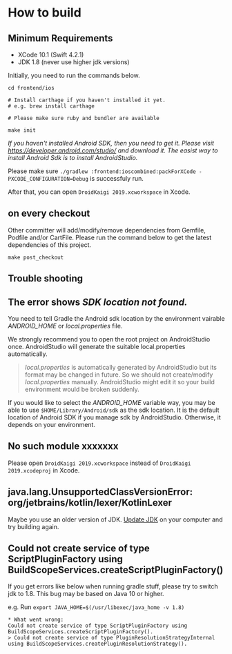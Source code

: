 # How to build

## Minimum Requirements

- XCode 10.1 (Swift 4.2.1)
- JDK 1.8 (never use higher jdk versions)

Initially, you need to run the commands below.

```
cd frontend/ios

# Install carthage if you haven't installed it yet.
# e.g. brew install carthage

# Please make sure ruby and bundler are available

make init
```

*If you haven't installed Android SDK, then you need to get it. Please visit https://developer.android.com/studio/ and download it. The easist way to install Android Sdk is to install AndroidStudio.*

Please make sure `./gradlew :frontend:ioscombined:packForXCode -PXCODE_CONFIGURATION=Debug` is successfuly run. 

After that, you can open `DroidKaigi 2019.xcworkspace` in Xcode.

## on every checkout

Other committer will add/modify/remove dependencies from Gemfile, Podfile and/or CartFile. Please run the command below to get the latest dependencies of this project.

```
make post_checkout
```

## Trouble shooting

## The error shows *SDK location not found.*

You need to tell Gradle the Android sdk location by the environment vairable *ANDROID_HOME* or *local.properties* file.

We strongly recommend you to open the root project on AndroidStudio once. AndroidStudio will generate the suitable local.properties automatically.

> *local.properties* is automatically generated by AndroidStudio but its format may be changed in future. So we should not create/modify *local.properties* manually. AndroidStudio might edit it so your build environment would be broken suddenly.

If you would like to select the *ANDROID_HOME* variable way, you may be able to use `$HOME/Library/Android/sdk` as the sdk location. It is the default location of Android SDK if you manage sdk by AndroidStudio. Otherwise, it depends on your environment.

## No such module xxxxxxx

Please open `DroidKaigi 2019.xcworkspace` instead of `DroidKaigi 2019.xcodeproj` in Xcode.

## java.lang.UnsupportedClassVersionError: org/jetbrains/kotlin/lexer/KotlinLexer

Maybe you use an older version of JDK. [Update JDK](https://www.oracle.com/technetwork/java/javase/downloads/jdk8-downloads-2133151.html) on your computer and try building again.

## Could not create service of type ScriptPluginFactory using BuildScopeServices.createScriptPluginFactory()

If you get errors like below when running gradle stuff, please try to switch jdk to 1.8. This bug may be based on Java 10 or higher.

e.g. Run `export JAVA_HOME=$(/usr/libexec/java_home -v 1.8)`

```
* What went wrong:
Could not create service of type ScriptPluginFactory using BuildScopeServices.createScriptPluginFactory().
> Could not create service of type PluginResolutionStrategyInternal using BuildScopeServices.createPluginResolutionStrategy().
```
